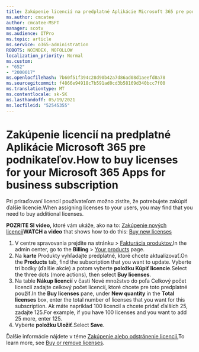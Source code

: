 ```yaml
---
title: Zakúpenie licencií na predplatné Aplikácie Microsoft 365 pre podnikateľov.
ms.author: cmcatee
author: cmcatee-MSFT
manager: scotv
ms.audience: ITPro
ms.topic: article
ms.service: o365-administration
ROBOTS: NOINDEX, NOFOLLOW
localization_priority: Normal
ms.custom:
- "652"
- "2000017"
ms.openlocfilehash: 7b60f51f394c28d90b42a7d86ad08d1aeefd8a78
ms.sourcegitcommit: f4866e94918c7b591ad0cd3b58169d340bcc7f00
ms.translationtype: MT
ms.contentlocale: sk-SK
ms.lasthandoff: 05/19/2021
ms.locfileid: "52545355"
---
```

# <a name="how-to-buy-licenses-for-your-microsoft-365-apps-for-business-subscription"></a><span data-ttu-id="f0150-102">Zakúpenie licencií na predplatné Aplikácie Microsoft 365 pre podnikateľov.</span><span class="sxs-lookup"><span data-stu-id="f0150-102">How to buy licenses for your Microsoft 365 Apps for business subscription</span></span>

<span data-ttu-id="f0150-103">Pri priraďovaní licencií používateľom možno zistíte, že potrebujete zakúpiť ďalšie licencie.</span><span class="sxs-lookup"><span data-stu-id="f0150-103">When assigning licenses to your users, you may find that you need to buy additional licenses.</span></span>

<span data-ttu-id="f0150-104">**POZRITE SI video,** ktoré vám ukáže, ako na to: [Zakúpenie nových licencií](https://go.microsoft.com/fwlink/p/?linkid=2154857)</span><span class="sxs-lookup"><span data-stu-id="f0150-104">**WATCH a video** that shows how to do this: [Buy new licenses](https://go.microsoft.com/fwlink/p/?linkid=2154857)</span></span>
  
1. <span data-ttu-id="f0150-105">V centre spravovania prejdite na stránku  >  [Fakturácia produktov.](https://go.microsoft.com/fwlink/p/?linkid=842054)</span><span class="sxs-lookup"><span data-stu-id="f0150-105">In the admin center, go to the **Billing** > [Your products](https://go.microsoft.com/fwlink/p/?linkid=842054) page.</span></span>
2. <span data-ttu-id="f0150-106">Na **karte** Produkty vyhľadajte predplatné, ktoré chcete aktualizovať.</span><span class="sxs-lookup"><span data-stu-id="f0150-106">On the **Products** tab, find the subscription that you want to update.</span></span> <span data-ttu-id="f0150-107">Vyberte tri bodky (ďalšie akcie) a potom vyberte **položku Kúpiť licencie**.</span><span class="sxs-lookup"><span data-stu-id="f0150-107">Select the three dots (more actions), then select **Buy licenses**.</span></span>
3. <span data-ttu-id="f0150-108">Na table **Nákup licencií**  v časti  Nové množstvo do poľa Celkový počet licencií zadajte celkový počet licencií, ktoré chcete pre toto predplatné použiť.</span><span class="sxs-lookup"><span data-stu-id="f0150-108">In the **Buy licenses** pane, under **New quantity** in the **Total licenses** box, enter the total number of licenses that you want for this subscription.</span></span> <span data-ttu-id="f0150-109">Ak máte napríklad 100 licencií a chcete pridať ďalších 25, zadajte 125.</span><span class="sxs-lookup"><span data-stu-id="f0150-109">For example, if you have 100 licenses and you want to add 25 more, enter 125.</span></span>
4. <span data-ttu-id="f0150-110">Vyberte **položku Uložiť**.</span><span class="sxs-lookup"><span data-stu-id="f0150-110">Select **Save**.</span></span>

<span data-ttu-id="f0150-111">Ďalšie informácie nájdete v téme [Zakúpenie alebo odstránenie licencií.](/microsoft-365/commerce/licenses/buy-licenses)</span><span class="sxs-lookup"><span data-stu-id="f0150-111">To learn more, see [Buy or remove licenses](/microsoft-365/commerce/licenses/buy-licenses).</span></span>